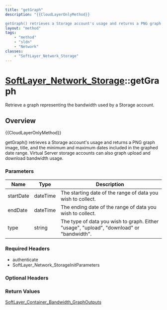 ```yaml
---
title: "getGraph"
description: "{{CloudLayerOnlyMethod}} 

getGraph() retrieves a Storage account's usage and returns a PNG graph image, title, and the... "
layout: "method"
tags:
    - "method"
    - "sldn"
    - "Network"
classes:
    - "SoftLayer_Network_Storage"
---
```

# [SoftLayer_Network_Storage](/reference/services/SoftLayer_Network_Storage)::getGraph

Retrieve a graph representing the bandwidth used by a Storage account.


## Overview 
{{CloudLayerOnlyMethod}} 

getGraph() retrieves a Storage account's usage and returns a PNG graph image, title, and the minimum and maximum dates included in the graphed date range. Virtual Server storage accounts can also graph upload and download bandwidth usage. 

### Parameters 
|Name | Type | Description |
| --- | --- | --- |
|startDate| dateTime| The starting date of the range of data you wish to collect.|
|endDate| dateTime| The ending date of the range of data you wish to collect.|
|type| string| The type of data you wish to graph. Either "usage", "upload", "download" or "bandwidth".|


### Required Headers
* authenticate
* SoftLayer_Network_StorageInitParameters

### Optional Headers

### Return Values
<a href='/reference/datatypes/SoftLayer_Container_Bandwidth_GraphOutputs'>SoftLayer_Container_Bandwidth_GraphOutputs </a>

